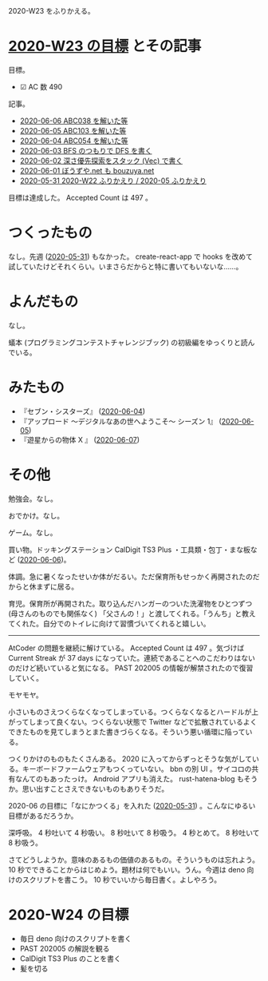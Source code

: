 2020-W23 をふりかえる。

# [2020-W23 の目標][2020-05-31] とその記事

目標。

- ☑ AC 数 490

記事。

- [2020-06-06 ABC038 を解いた等][2020-06-06]
- [2020-06-05 ABC103 を解いた等][2020-06-05]
- [2020-06-04 ABC054 を解いた等][2020-06-04]
- [2020-06-03 BFS のつもりで DFS を書く][2020-06-03]
- [2020-06-02 深さ優先探索をスタック (Vec) で書く][2020-06-02]
- [2020-06-01 ぼうずや.net も bouzuya.net][2020-06-01]
- [2020-05-31 2020-W22 ふりかえり / 2020-05 ふりかえり][2020-05-31]

目標は達成した。 Accepted Count は 497 。

# つくったもの

なし。先週 ([2020-05-31][]) もなかった。 create-react-app で hooks を改めて試していたけどそれくらい。いまさらだからと特に書いてもいないな……。

# よんだもの

なし。

蟻本 (プログラミングコンテストチャレンジブック) の初級編をゆっくりと読んでいる。

# みたもの

- 『セブン・シスターズ』 ([2020-06-04][])
- 『アップロード ～デジタルなあの世へようこそ～ シーズン 1』 ([2020-06-05][])
- 『遊星からの物体 X 』 ([2020-06-07][])

# その他

勉強会。なし。

おでかけ。なし。

ゲーム。なし。

買い物。ドッキングステーション CalDigit TS3 Plus ・工具類・包丁・まな板など ([2020-06-06][])。

体調。急に暑くなったせいか体がだるい。ただ保育所もせっかく再開されたのだからと休まずに居る。

育児。保育所が再開された。取り込んだハンガーのついた洗濯物をひとつずつ (母さんのものでも関係なく) 「父さんの！」と渡してくれる。「うんち」と教えてくれた。自分でのトイレに向けて習慣づいてくれると嬉しい。

---

AtCoder の問題を継続に解けている。 Accepted Count は 497 。気づけば Current Streak が 37 days になっていた。連続であることへのこだわりはないのだけど続いていると気になる。 PAST 202005 の情報が解禁されたので復習していく。

モヤモヤ。

小さいものさえつくらなくなってしまっている。つくらなくなるとハードルが上がってしまって良くない。つくらない状態で Twitter などで拡散されているよくできたものを見てしまうとまた書きづらくなる。そういう悪い循環に陥っている。

つくりかけのものもたくさんある。 2020 に入ってからずっとそうな気がしている。キーボードファームウェアもつくっていない。 bbn の別 UI 。サイコロの共有なんてのもあったっけ。 Android アプリも消えた。 rust-hatena-blog もそうか。思い出すことさえできないものもありそうだ。

2020-06 の目標に「なにかつくる」を入れた ([2020-05-31][]) 。こんなにゆるい目標があるだろうか。

深呼吸。 4 秒吐いて 4 秒吸い。 8 秒吐いて 8 秒吸う。 4 秒とめて。 8 秒吐いて 8 秒吸う。

さてどうしようか。意味のあるもの価値のあるもの。そういうものは忘れよう。 10 秒でできることからはじめよう。題材は何でもいい。うん。今週は deno 向けのスクリプトを書こう。 10 秒でいいから毎日書く。よしやろう。

# 2020-W24 の目標

- 毎日 deno 向けのスクリプトを書く
- PAST 202005 の解説を観る
- CalDigit TS3 Plus のことを書く
- 髪を切る

[2020-05-31]: https://blog.bouzuya.net/2020/05/31/
[2020-06-01]: https://blog.bouzuya.net/2020/06/01/
[2020-06-02]: https://blog.bouzuya.net/2020/06/02/
[2020-06-03]: https://blog.bouzuya.net/2020/06/03/
[2020-06-04]: https://blog.bouzuya.net/2020/06/04/
[2020-06-05]: https://blog.bouzuya.net/2020/06/05/
[2020-06-06]: https://blog.bouzuya.net/2020/06/06/
[2020-06-07]: https://blog.bouzuya.net/2020/06/07/
